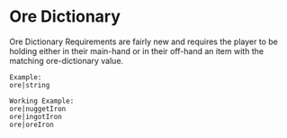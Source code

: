 # Ore Dictionary

Ore Dictionary Requirements are fairly new and requires the player to be holding either in their main-hand or in their off-hand an item with the matching ore-dictionary value.

    Example:
    ore|string
    
    Working Example:
    ore|nuggetIron
    ore|ingotIron
    ore|oreIron